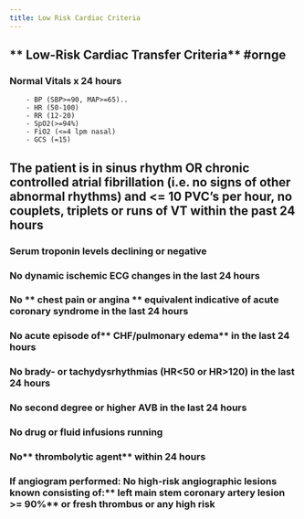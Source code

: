 ```yaml
---
title: Low Risk Cardiac Criteria
---
```


## ** Low-Risk Cardiac Transfer Criteria** #ornge
### **Normal Vitals x 24 hours**
        - BP (SBP>=90, MAP>=65)..
        - HR (50-100)
        - RR (12-20)
        - SpO2(>=94%)
        - FiO2 (<=4 lpm nasal)
        - GCS (=15)
## The patient is in **sinus rhythm** OR chronic controlled atrial fibrillation (i.e. no signs of other abnormal rhythms) and <= 10 PVC’s per hour, no couplets, triplets or runs of VT within the past 24 hours
### Serum **troponin levels declining** or negative
### No dynamic ischemic ECG changes in the last 24 hours
### No ** chest pain or angina ** equivalent indicative of acute coronary syndrome in the last 24 hours
### No acute episode of** CHF/pulmonary edema** in the last 24 hours
### No **brady- or tachydysrhythmias** (HR<50 or HR>120) in the last 24 hours
### No second degree or higher **AVB** in the last 24 hours
### No  **drug or fluid infusions** running
### No** thrombolytic agent** within 24 hours
### If angiogram performed: No high-risk angiographic lesions known consisting of:** left main stem coronary artery lesion >= 90%** or fresh thrombus or any high risk
